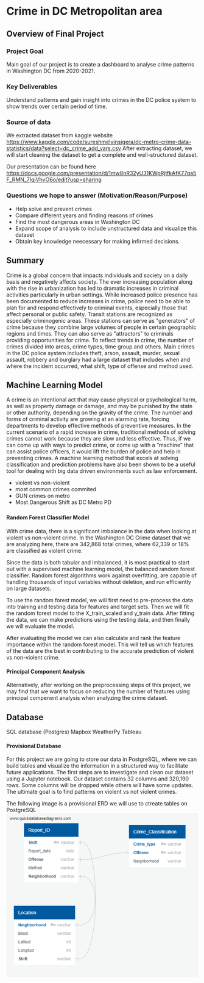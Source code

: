 
# Crime in DC Metropolitan area

## Overview of Final Project

### Project Goal

Main goal of our project is to create a dashboard to analyse crime patterns in Washington DC from 2020-2021.

### Key Deliverables

Understand patterns and gain insight into crimes in the DC police system to show trends over certain period of time. 

### Source of data

We extracted dataset from kaggle website https://www.kaggle.com/code/sureshmelvinsigera/dc-metro-crime-data-statistics/data?select=dc_crime_add_vars.csv
After extracting dataset, we will start cleaning the dataset to get a complete and well-structured dataset.

Our presentation can be found here https://docs.google.com/presentation/d/1mw8nR32yU31KWpRjtfkAfK77qa5F_RMN_7IqjVhvO6o/edit?usp=sharing

### Questions we hope to answer (Motivation/Reason/Purpose)

- Help solve and prevent crimes
- Compare different years and finding reasons of crimes
- Find the most dangerous areas in Washington DC 
- Expand scope of analysis to include unstructured data and visualize this dataset
- Obtain key knowledge neecessary for making infirmed decisions. 

## Summary 

Crime is a global concern that impacts individuals and society on a daily basis and negatively affects society. The ever increasing population along with the rise in urbanization has led to dramatic increases in criminal activities particularly in urban settings. While increased police presence has been documented to reduce increases in crime, police need to be able to plan for and respond effectively to criminal events, especially those that affect personal or public safety. 
Transit stations are recognized as especially criminogenic areas. These stations can serve as "generators" of crime because they combine large volumes of people in certain geographic regions and times. They can also serve as "attractors" to criminals providing opportunities for crime. To reflect trends in crime, the number of crimes divided into areas, crime types, time group and others. Main crimes in the DC police system includes theft, arson, assault, murder, sexual assault, robbery and burglary had a large dataset that includes when and where the incident occurred, what shift, type of offense and method used.


## Machine Learning Model

A crime is an intentional act that may cause physical or psychological harm, as well as property damage or damage, and may be punished by the state or other authority, depending on the gravity of the crime. The number and forms of criminal activity are growing at an alarming rate, forcing departments to develop effective methods of preventive measures. In the current scenario of a rapid increase in crime, traditional methods of solving crimes cannot work because they are slow and less effective. Thus, if we can come up with ways to predict crime, or come up with a “machine” that can assist police officers, it would lift the burden of police and help in preventing crimes. A machine learning method that excels at solving classification and prediction problems have also been shown to be a useful tool for dealing with big data driven environments such as law enforcement.

- violent vs non-violent
- most common crimes commited
- GUN crimes on metro
- Most Dangerous Shift as DC Metro PD

### 

#### Random Forest Classifier Model
With crime data, there is a significant imbalance in the data when looking at violent vs non-violent crime.  In the Washington DC Crime dataset that we are analyzing here, there are 342,868 total crimes, where 62,339 or 18% are classified as violent crime.  

Since the data is both tabular and imbalanced, it is most practical to start out with a supervised machine learning model, the balanced random forest classifier.  Random forest algorithms work against overfitting, are capable of handling thousands of input variables without deletion, and run efficiently on large datasets.  

To use the random forest model, we will first need to pre-process the data into training and testing data for features and target sets.  Then we will fit the random forest model to the X_train_scaled and y_train data. After fitting the data, we can make predictions using the testing data, and then finally we will evaluate the model. 

After evaluating the model we can also calculate and rank the feature importance within the random forest model. This will tell us which features of the data are the best in contributing to the accurate prediction of violent vs non-violent crime. 



#### Principal Component Analysis
Alternatively, after working on the preprocessing steps of this project, we may find that we want to focus on reducing the number of features using principal compenent analysis when analyzing the crime dataset.  


## Database

SQL database (Postgres)
Mapbox
WeatherPy
Tableau

#### Provisional Database 

For this project we are going to store our data in PostgreSQL, where we can build tables and visualize the information in a structured way to facilitate future applications. 
The first steps are to investigate and clean our dataset using a Jupyter notebook. Our dataset contains 32 columns and 320,190 rows. Some columns will be dropped while others will have some updates. The ultimate goal is to find patterns on violent vs not violent crimes. 

The following image is a provisional ERD we will use to ctreate tables on PostgreSQL
![DC_Crime.png](https://github.com/dhinton22/Group-Project/blob/Ana/Crime_ERD.png) 


